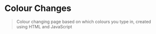 # Colour Changes
> Colour changing page based on which colours you type in, created using HTML and JavaScript
